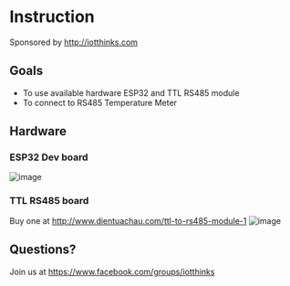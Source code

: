 # Instruction
Sponsored by http://iotthinks.com

## Goals
* To use available hardware ESP32 and TTL RS485 module
* To connect to RS485 Temperature Meter

## Hardware
### ESP32 Dev board
![image](https://user-images.githubusercontent.com/29994971/58235355-db413580-7d6a-11e9-85f2-02f91db1f091.png)

### TTL RS485 board
Buy one at http://www.dientuachau.com/ttl-to-rs485-module-1
![image](https://user-images.githubusercontent.com/29994971/58235482-193e5980-7d6b-11e9-8d8d-83ddc1183a3b.png)

## Questions?
Join us at https://www.facebook.com/groups/iotthinks
